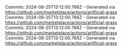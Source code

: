 Commits: 2024-08-25T13:12:00.766Z - Generated via https://github.com/marketplace/actions/artificial-grass
<br>
Commits: 2024-08-25T13:12:00.766Z - Generated via https://github.com/marketplace/actions/artificial-grass
<br>
Commits: 2024-08-25T13:12:00.766Z - Generated via https://github.com/marketplace/actions/artificial-grass
<br>
Commits: 2024-08-25T13:12:00.766Z - Generated via https://github.com/marketplace/actions/artificial-grass
<br>

